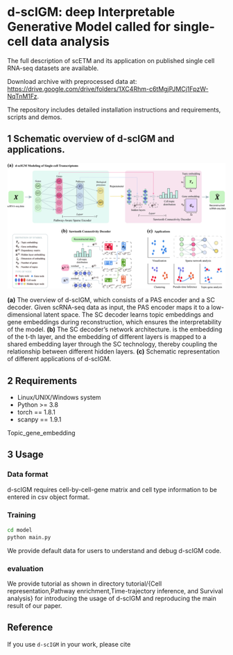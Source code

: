 # d-scIGM: deep Interpretable Generative Model called for single-cell data analysis

The full description of scETM and its application on published single cell RNA-seq datasets are available.

Download archive with preprocessed data at: https://drive.google.com/drive/folders/1XC4Rhm-c6tMgjPJMCj1FpzW-NqTnM1Fz.

The repository includes detailed installation instructions and requirements, scripts and demos.

<!-- ![Workflow](./Flow.jpg) -->
## 1 Schematic overview of d-scIGM and applications.

![](./Flow.jpg "scETM model overview")
 <!-- Probabilistic graphical model of scETM. We model the scRNA-profile read count matrix y<sub>d,g</sub> in cell d and gene g across S subjects or studies by a multinomial distribution with the rate parameterized by cell topic mixture θ, topic embedding α, gene embedding ρ, and batch effects λ.  Matrix factorization view of scETM.Encoder architecture for inferring the cell topic mixture θ. -->
**(a)** The overview of d-scIGM, which consists of a PAS encoder and a SC decoder. Given scRNA-seq data as input, the PAS encoder maps it to a low-dimensional latent space. The SC decoder learns topic embeddings and gene embeddings during reconstruction, which ensures the interpretability of the model. **(b)** The SC decoder’s network architecture.   is the embedding of the t-th layer, and the embedding of different layers is mapped to a shared embedding layer through the SC technology, thereby coupling the relationship between different hidden layers.  **(c)** Schematic representation of different applications of d-scIGM.
## 2 Requirements

+ Linux/UNIX/Windows system
+ Python >= 3.8
+ torch == 1.8.1
+ scanpy == 1.9.1

Topic_gene_embedding

## 3 Usage

### Data format

d-scIGM requires cell-by-cell-gene matrix and cell type information to be entered in csv object format.

### Training

```bash
cd model
python main.py
```

We provide default data for users to understand and debug d-scIGM code.

### evaluation

We provide tutorial as shown in directory tutorial/{Cell representation,Pathway enrichment,Time-trajectory inference, and Survival analysis} for introducing the usage of d-scIGM and reproducing the main result of our paper.

## Reference

If you use `d-scIGM` in your work, please cite
